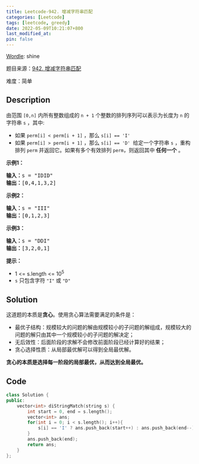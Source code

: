 ```yaml
---
title: Leetcode-942. 增减字符串匹配
categories: [Leetcode]
tags: [leetcode, greedy]
date: 2022-05-09T10:21:07+800
last_modified_at: 
pin: false
---
```


[Wordle](https://www.nytimes.com/games/wordle/index.html): shine

题目来源：[942. 增减字符串匹配](https://leetcode.cn/problems/di-string-match/)

难度：简单

## Description

由范围 `[0,n]` 内所有整数组成的 `n + 1` 个整数的排列序列可以表示为长度为 `n` 的字符串 `s` ，其中:

- 如果 `perm[i] < perm[i + 1]` ，那么 `s[i] == 'I'` 
- 如果 `perm[i] > perm[i + 1]` ，那么 `s[i] == 'D'` 
给定一个字符串 `s` ，重构排列 `perm` 并返回它。如果有多个有效排列 `perm`，则返回其中 **任何一个** 。


**示例1：**

<pre>
<strong>输入：</strong>s = "IDID"
<strong>输出：</strong>[0,4,1,3,2]
</pre>

**示例2：**

<pre>
<strong>输入：</strong>s = "III"
<strong>输出：</strong>[0,1,2,3]
</pre>

**示例3：**

<pre>
<strong>输入：</strong>s = "DDI"
<strong>输出：</strong>[3,2,0,1]
</pre>

**提示：**

- 1 <= s.length <= 10<sup>5</sup>
- `s` 只包含字符 `"I"` 或 `"D"`


## Solution

这道题的本质是**贪心**。使用贪心算法需要满足的条件是：
- 最优子结构：规模较大的问题的解由规模较小的子问题的解组成，规模较大的问题的解只由其中一个规模较小的子问题的解决定；
- 无后效性：后面阶段的求解不会修改前面阶段已经计算好的结果；
- 贪心选择性质：从局部最优解可以得到全局最优解。

**贪心的本质是选择每一阶段的局部最优，从而达到全局最优。**


## Code
```c++
class Solution {
public:
    vector<int> diStringMatch(string s) {
        int start = 0, end = s.length();
        vector<int> ans;
        for(int i = 0; i < s.length(); i++){
            s[i] == 'I' ? ans.push_back(start++) : ans.push_back(end--);
        }
        ans.push_back(end);
        return ans;
    }
};
```
